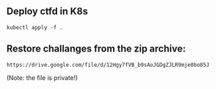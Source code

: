 ## Deploy ctfd in K8s
```
kubectl apply -f .
```

## Restore challanges from the zip archive:

```
https://drive.google.com/file/d/12Hgy7fVB_b9sAoJGDgZJLR9mje0bo85J
```

(Note: the file is private!)
